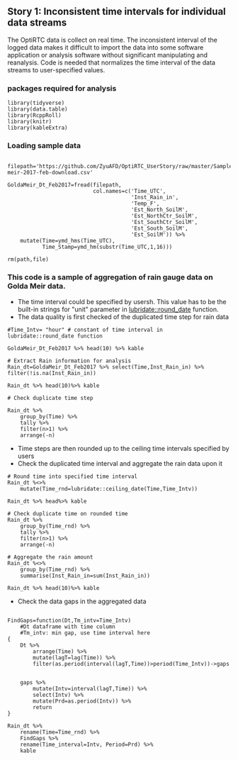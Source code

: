 ## Story 1: Inconsistent time intervals for individual data streams

The OptiRTC data is collect on real time. The inconsistent interval of the logged data makes it difficult to import the data into some software application or analysis software without significant manipulating and reanalysis. Code is needed that normalizes the time interval of the data streams to user-specified values. 


### packages required for analysis
```
library(tidyverse)
library(data.table)
library(RcppRoll)
library(knitr)
library(kableExtra)
```

### Loading sample data
```{r}

filepath='https://github.com/ZyuAFD/OptiRTC_UserStory/raw/master/Sample%20Data/gold-meir-2017-feb-download.csv'

GoldaMeir_Dt_Feb2017=fread(filepath,
                           col.names=c('Time_UTC',
                                       'Inst_Rain_in',
                                       'Temp_F',
                                       'Est_North_SoilM',
                                       'Est_NorthCtr_SoilM',
                                       'Est_SouthCtr_SoilM',
                                       'Est_South_SoilM',
                                       'Est_SoilM')) %>% 
    mutate(Time=ymd_hms(Time_UTC),
           Time_Stamp=ymd_hm(substr(Time_UTC,1,16)))

rm(path,file)
```


### This code is a sample of aggregation of rain gauge data on Golda Meir data. 

- The time interval could be specified by usersh. This value has to be the built-in strings for "unit" parameter in [lubridate::round_date](https://github.com/tidyverse/lubridate/blob/master/R/round.r) function.
- The data quality is first checked of the duplicated time step for rain data

```
#Time_Intv= "hour" # constant of time interval in lubridate::round_date function

GoldaMeir_Dt_Feb2017 %>% head(10) %>% kable

# Extract Rain information for analysis
Rain_dt=GoldaMeir_Dt_Feb2017 %>% select(Time,Inst_Rain_in) %>% filter(!is.na(Inst_Rain_in))

Rain_dt %>% head(10)%>% kable

# Check duplicate time step

Rain_dt %>% 
    group_by(Time) %>% 
    tally %>% 
    filter(n>1) %>% 
    arrange(-n)
```

- Time steps are then rounded up to the ceiling time intervals specified by users
- Check the duplicated time interval and aggregate the rain data upon it

```{r Time step round,echo=TRUE}
# Round time into specified time interval
Rain_dt %<>% 
    mutate(Time_rnd=lubridate::ceiling_date(Time,Time_Intv))

Rain_dt %>% head%>% kable

# Check duplicate time on rounded time 
Rain_dt %>% 
    group_by(Time_rnd) %>% 
    tally %>% 
    filter(n>1) %>% 
    arrange(-n) 

# Aggregate the rain amount 
Rain_dt %<>% 
    group_by(Time_rnd) %>% 
    summarise(Inst_Rain_in=sum(Inst_Rain_in))

Rain_dt %>% head(10)%>% kable

```

- Check the data gaps in the aggregated data
```{r Gap Check,echo=TRUE}

FindGaps=function(Dt,Tm_intv=Time_Intv)
    #Dt dataframe with time column
    #Tm_intv: min gap, use time interval here
{
    Dt %>% 
        arrange(Time) %>% 
        mutate(lagT=lag(Time)) %>% 
        filter(as.period(interval(lagT,Time))>period(Time_Intv))->gaps
    
    
    gaps %>% 
        mutate(Intv=interval(lagT,Time)) %>% 
        select(Intv) %>% 
        mutate(Prd=as.period(Intv)) %>% 
        return
}

Rain_dt %>% 
    rename(Time=Time_rnd) %>% 
    FindGaps %>% 
    rename(Time_interval=Intv, Period=Prd) %>% 
    kable

```






